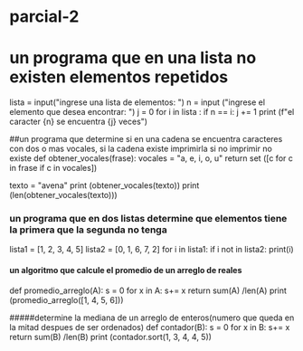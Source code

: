 # parcial-2
# un programa que en una lista no existen elementos repetidos
lista = input("ingrese una lista de elementos: ")
n = input ("ingrese el elemento que desea encontrar: ")
j = 0
for i in lista :
    if n == i:
        j += 1
print (f"el caracter {n} se encuentra {j} veces")

##un programa que determine si en una cadena se encuentra caracteres con dos o mas vocales, si la cadena existe imprimirla si no imprimir no existe
def obtener_vocales(frase):
    vocales = "a, e, i, o, u" 
    return set ([c for c in frase if c in vocales])

texto = "avena"
print (obtener_vocales(texto))
print (len(obtener_vocales(texto)))

### un programa que en dos listas determine que elementos tiene la primera que la segunda no tenga
lista1 = [1, 2, 3, 4, 5]
lista2 = [0, 1, 6, 7, 2]
for i in lista1:
    if i not in lista2:
        print(i)
#### un algoritmo que calcule el promedio de un arreglo de reales
def promedio_arreglo(A):
    s = 0 
    for x in A:
        s+= x
    return sum(A) /len(A)
print (promedio_arreglo([1, 4, 5, 6]))

#####determine la mediana de un arreglo de enteros(numero que queda en la mitad despues de ser ordenados)
def contador(B):
    s = 0
    for x in B:
        s+= x
    return sum(B) /len(B)
print (contador.sort(1, 3, 4, 4, 5))
